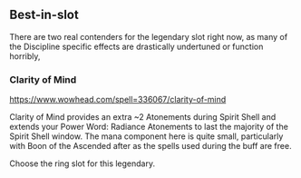 ## Best-in-slot

There are two real contenders for the legendary slot right now, as many of the Discipline specific effects are drastically undertuned or function horribly,

### Clarity of Mind
https://www.wowhead.com/spell=336067/clarity-of-mind

Clarity of Mind provides an extra ~2 Atonements during Spirit Shell and extends your Power Word: Radiance Atonements to last the majority of the Spirit Shell window. The mana component here is quite small, particularly with Boon of the Ascended after as the spells used during the buff are free. 

Choose the ring slot for this legendary.


